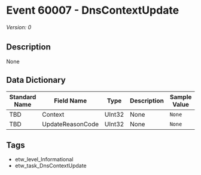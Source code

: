 # Event 60007 - DnsContextUpdate
###### Version: 0

## Description
None

## Data Dictionary
|Standard Name|Field Name|Type|Description|Sample Value|
|---|---|---|---|---|
|TBD|Context|UInt32|None|`None`|
|TBD|UpdateReasonCode|UInt32|None|`None`|

## Tags
* etw_level_Informational
* etw_task_DnsContextUpdate